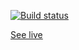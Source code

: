 
[![Build status](https://ci.appveyor.com/api/projects/status/7utvhgo27x9wfmsa/branch/main?svg=true)](https://ci.appveyor.com/project/AnastasiaLunina/ahj-animations/branch/main)

[See live](https://ahj-animations.netlify.app/)
